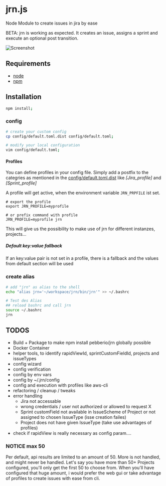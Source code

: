 # jrn.js
Node Module to create issues in jira by ease

BETA: jrn is working as expected.
It creates an issue, assigns a sprint and execute an optional post transition. 

![Screenshot](./screenshot.gif)

## Requirements
* [node](https://nodejs.org/)
* [npm](https://www.npmjs.com/)

## Installation
```bash
npm install;
```

### config 
```bash
# create your custom config
cp config/default.toml.dist config/default.toml;

# modify your local configuration
vim config/default.toml;
```


#### Profiles

You can define profiles in your config file.
Simply add a postfix to the categries as mentioned in the 
[config/default.toml.dist](config/default.toml.dist) like *[Jira_profile]* and *[Sprint_profile]*

A profile will get active, when the environment variable `JRN_PRPFILE` ist set.
```
# export the profile
export JRN_PROFILE=myprofile

# or prefix command with profile
JRN_PROFILE=myprofile jrn
```

This will give us the possibility to make use of jrn for different instanzes, projects...

##### Default key:value fallback
If an key:value pair is not set in a profile, there is a fallback and 
the values from default section will be used


### create alias
```bash
# add "jrn" as alias to the shell
echo "alias jrn='~/workspace/jrn/bin/jrn'" >> ~/.bashrc

# Test des Alias
## reload bashrc and call jrn
source ~/.bashrc
jrn
```

## TODOS
* Build + Package to make npm install pebberio/jrn globally possible
* Docker Container
* helper tools, to identify rapidViewId, sprintCustomFieldId, projects and issueTypes
* config wizard
* config verification
* config by env vars
* config by ~/.jrn/config
* config and execution with profiles like aws-cli
* refactoring / cleanup / tweaks
* error handling
    * Jira not accessable
    * wrong credentials / user not authorized or allowed to request X
    * Sprint customField not available in IssueScheme of Project or not assigned to chosen IssueType (isse creation failes)
    * Project does not have given IssueType (take use advantages of profiles)
* check if rapidView is really necessary as config param....


### NOTICE max 50
Per default, api results are limited to an amount of 50. More is not handled, and might never be handled.
Let's say you have more than 50+ Projects configured, you'll only get the first 50 to choose from.
When you'll have configured that huge amount, i would prefer the web gui 
or take advantage of profiles to create issues with ease from cli.
  
  




